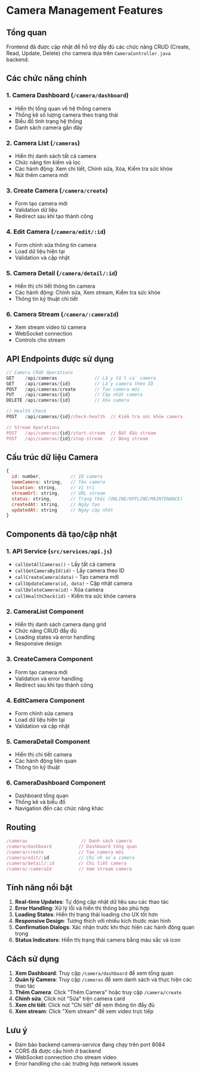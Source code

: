 # Camera Management Features

## Tổng quan

Frontend đã được cập nhật để hỗ trợ đầy đủ các chức năng CRUD (Create, Read, Update, Delete) cho camera dựa trên `CameraController.java` backend.

## Các chức năng chính

### 1. Camera Dashboard (`/camera/dashboard`)
- Hiển thị tổng quan về hệ thống camera
- Thống kê số lượng camera theo trạng thái
- Biểu đồ tình trạng hệ thống
- Danh sách camera gần đây

### 2. Camera List (`/cameras`)
- Hiển thị danh sách tất cả camera
- Chức năng tìm kiếm và lọc
- Các hành động: Xem chi tiết, Chỉnh sửa, Xóa, Kiểm tra sức khỏe
- Nút thêm camera mới

### 3. Create Camera (`/camera/create`)
- Form tạo camera mới
- Validation dữ liệu
- Redirect sau khi tạo thành công

### 4. Edit Camera (`/camera/edit/:id`)
- Form chỉnh sửa thông tin camera
- Load dữ liệu hiện tại
- Validation và cập nhật

### 5. Camera Detail (`/camera/detail/:id`)
- Hiển thị chi tiết thông tin camera
- Các hành động: Chỉnh sửa, Xem stream, Kiểm tra sức khỏe
- Thông tin kỹ thuật chi tiết

### 6. Camera Stream (`/camera/:cameraId`)
- Xem stream video từ camera
- WebSocket connection
- Controls cho stream

## API Endpoints được sử dụng

```javascript
// Camera CRUD Operations
GET    /api/cameras              // Lấy tất cả camera
GET    /api/cameras/{id}         // Lấy camera theo ID
POST   /api/cameras/create       // Tạo camera mới
PUT    /api/cameras/{id}         // Cập nhật camera
DELETE /api/cameras/{id}         // Xóa camera

// Health Check
POST   /api/cameras/{id}/check-health  // Kiểm tra sức khỏe camera

// Stream Operations
POST   /api/cameras/{id}/start-stream  // Bắt đầu stream
POST   /api/cameras/{id}/stop-stream   // Dừng stream
```

## Cấu trúc dữ liệu Camera

```javascript
{
  id: number,           // ID camera
  nameCamera: string,   // Tên camera
  location: string,     // Vị trí
  streamUrl: string,    // URL stream
  status: string,       // Trạng thái (ONLINE/OFFLINE/MAINTENANCE)
  createdAt: string,    // Ngày tạo
  updatedAt: string     // Ngày cập nhật
}
```

## Components đã tạo/cập nhật

### 1. API Service (`src/services/api.js`)
- `callGetAllCameras()` - Lấy tất cả camera
- `callGetCameraById(id)` - Lấy camera theo ID
- `callCreateCamera(data)` - Tạo camera mới
- `callUpdateCamera(id, data)` - Cập nhật camera
- `callDeleteCamera(id)` - Xóa camera
- `callHealthCheck(id)` - Kiểm tra sức khỏe camera

### 2. CameraList Component
- Hiển thị danh sách camera dạng grid
- Chức năng CRUD đầy đủ
- Loading states và error handling
- Responsive design

### 3. CreateCamera Component
- Form tạo camera mới
- Validation và error handling
- Redirect sau khi tạo thành công

### 4. EditCamera Component
- Form chỉnh sửa camera
- Load dữ liệu hiện tại
- Validation và cập nhật

### 5. CameraDetail Component
- Hiển thị chi tiết camera
- Các hành động liên quan
- Thông tin kỹ thuật

### 6. CameraDashboard Component
- Dashboard tổng quan
- Thống kê và biểu đồ
- Navigation đến các chức năng khác

## Routing

```javascript
/cameras                    // Danh sách camera
/camera/dashboard          // Dashboard tổng quan
/camera/create             // Tạo camera mới
/camera/edit/:id           // Chỉnh sửa camera
/camera/detail/:id         // Chi tiết camera
/camera/:cameraId          // Xem stream camera
```

## Tính năng nổi bật

1. **Real-time Updates**: Tự động cập nhật dữ liệu sau các thao tác
2. **Error Handling**: Xử lý lỗi và hiển thị thông báo phù hợp
3. **Loading States**: Hiển thị trạng thái loading cho UX tốt hơn
4. **Responsive Design**: Tương thích với nhiều kích thước màn hình
5. **Confirmation Dialogs**: Xác nhận trước khi thực hiện các hành động quan trọng
6. **Status Indicators**: Hiển thị trạng thái camera bằng màu sắc và icon

## Cách sử dụng

1. **Xem Dashboard**: Truy cập `/camera/dashboard` để xem tổng quan
2. **Quản lý Camera**: Truy cập `/cameras` để xem danh sách và thực hiện các thao tác
3. **Thêm Camera**: Click "Thêm Camera" hoặc truy cập `/camera/create`
4. **Chỉnh sửa**: Click nút "Sửa" trên camera card
5. **Xem chi tiết**: Click nút "Chi tiết" để xem thông tin đầy đủ
6. **Xem stream**: Click "Xem stream" để xem video trực tiếp

## Lưu ý

- Đảm bảo backend camera-service đang chạy trên port 8084
- CORS đã được cấu hình ở backend
- WebSocket connection cho stream video
- Error handling cho các trường hợp network issues 